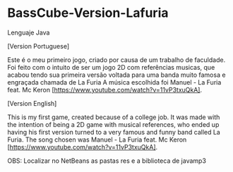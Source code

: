 ﻿# BassCube-Version-Lafuria

Lenguaje Java

[Version Portuguese]

Este é o meu primeiro jogo, criado por causa de um trabalho de faculdade.
Foi feito com o intuito de ser um jogo 2D com referências musicas,
que acabou tendo sua primeira versão voltada para uma banda muito famosa e engraçada chamada de La Furia
A música escolhida foi Manuel - La Furia feat. Mc Keron [https://www.youtube.com/watch?v=11vP3txuQkA].

[Version English]

This is my first game, created because of a college job.
It was made with the intention of being a 2D game with musical references,
who ended up having his first version turned to a very famous and funny band called La Furia.
The song chosen was Manuel - La Furia feat. Mc Keron [https://www.youtube.com/watch?v=11vP3txuQkA].


OBS: Localizar no NetBeans as pastas res e a biblioteca de javamp3



